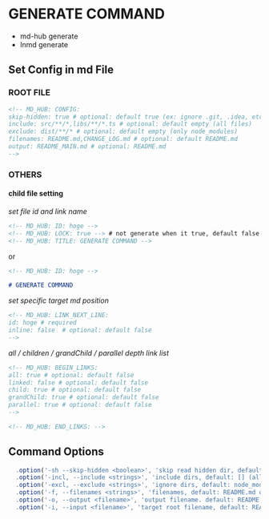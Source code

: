 <!-- MD_HUB: ID: generate-command -->
<!-- MD_HUB: LOCK: true -->

# GENERATE COMMAND

- md-hub generate
- lnmd generate

## Set Config in md File

### ROOT FILE

```markdown
<!-- MD_HUB: CONFIG:
skip-hidden: true # optional: default true (ex: ignore .git, .idea, etc)
include: src/**/*,libs/**/*.ts # optional: default empty (all files)
exclude: dist/**/* # optional: default empty (only node_modules)
filenames: README.md,CHANGE_LOG.md # optional: default README.md
output: README_MAIN.md # optional: README.md
-->
```

### OTHERS

#### child file setting

_set file id and link name_

```markdown
<!-- MD_HUB: ID: hoge -->
<!-- MD_HUB: LOCK: true --> # not generate when it true, default false
<!-- MD_HUB: TITLE: GENERATE COMMAND -->
```

or

```markdown
<!-- MD_HUB: ID: hoge -->

# GENERATE COMMAND
```

_set specific target md position_

```markdown
<!-- MD_HUB: LINK_NEXT_LINE:
id: hoge # required
inline: false  # optional: default false
-->
```

_all / children / grandChild / parallel depth link list_

```markdown
<!-- MD_HUB: BEGIN_LINKS:
all: true # optional: default false
linked: false # optional: default false
child: true # optional: default false
grandChild: true # optional: default false
parallel: true # optional: default false
-->

<!-- MD_HUB: END_LINKS: -->
```

## Command Options

```js
  .option('-sh --skip-hidden <boolean>', 'skip read hidden dir, default: true')
  .option('-incl, --include <strings>', 'include dirs, default: [] (all files)')
  .option('-excl, --exclude <strings>', 'ignore dirs, default: node_modules only')
  .option('-f, --filenames <strings>', 'filenames, default: README.md only')
  .option('-o, --output <filename>', 'output filename. default: README.md (replace)')
  .option('-i, --input <filename>', 'target root filename, default: README.md')
```

<!-- MD_HUB: BEGIN_DEFINE_LINKS: -->

<!-- MD_HUB: END_DEFINE_LINKS: -->
